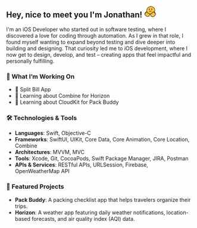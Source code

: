 ## Hey, nice to meet you I'm Jonathan! <img src="https://github.com/jonathanvieri/jonathanvieri/blob/main/assets/smiling-wave.gif" height=32px width=32px alt="smiling emoji with waving hands" />

I'm an iOS Developer who started out in software testing, where I discovered a love for coding through automation. 
As I grew in that role, I found myself wanting to expand beyond testing and dive deeper into building and designing. That curiosity led me to iOS development, where I now get to design, develop, and test – creating apps that feel impactful and personally fulfilling.

### 🌱 What I’m Working On
- 🧾 Split Bill App 
- 🔧 Learning about Combine for Horizon
- 🔧 Learning about CloudKit for Pack Buddy

### 🛠️ Technologies & Tools
- **Languages**: Swift, Objective-C
- **Frameworks**: SwiftUI, UIKit, Core Data, Core Animation, Core Location, Combine
- **Architectures**: MVVM, MVC
- **Tools**: Xcode, Git, CocoaPods, Swift Package Manager, JIRA, Postman
- **APIs & Services**: RESTful APIs, URLSession, Firebase, OpenWeatherMap API

### 🚀 Featured Projects
- **Pack Buddy**: A packing checklist app that helps travelers organize their trips.
- **Horizon**: A weather app featuring daily weather notifications, location-based forecasts, and air quality index (AQI) data.
